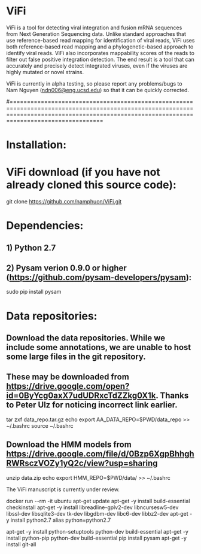 # ViFi

ViFi is a tool for detecting viral integration and fusion mRNA sequences from Next Generation Sequencing data.  Unlike standard approaches that use reference-based read mapping for identification of viral reads, ViFi uses both reference-based read mapping and a phylogenetic-based approach to identify viral reads.  ViFi also incorporates mappability scores of the reads to filter out false positive integration detection.  The end result is a tool that can accurately and precisely detect integrated viruses, even if the viruses are highly mutated or novel strains.

ViFi is currently in alpha testing, so please report any problems/bugs to Nam Nguyen (ndn006@eng.ucsd.edu) so that it can be quickly corrected.  

#=============================================================================================================================================================================================

# Installation:

# ViFi download (if you have not already cloned this source code):
git clone https://github.com/namphuon/ViFi.git

# Dependencies:
## 1) Python 2.7
## 2) Pysam verion 0.9.0 or higher (https://github.com/pysam-developers/pysam):
sudo pip install pysam


# Data repositories:
## Download the data repositories. While we include some annotations, we are unable to host some large files in the git repository.
## These may be downloaded from https://drive.google.com/open?id=0ByYcg0axX7udUDRxcTdZZkg0X1k. Thanks to Peter Ulz for noticing incorrect link earlier.
tar zxf data_repo.tar.gz
echo export AA_DATA_REPO=$PWD/data_repo >> ~/.bashrc
source ~/.bashrc

## Download the HMM models from https://drive.google.com/file/d/0Bzp6XgpBhhghRWRsczVOZy1yQ2c/view?usp=sharing
unzip data.zip
echo export HMM_REPO=$PWD/data/ >> ~/.bashrc

The ViFi manuscript is currently under review.


docker run --rm -it ubuntu
apt-get update
apt-get -y install build-essential checkinstall
apt-get -y install libreadline-gplv2-dev libncursesw5-dev libssl-dev libsqlite3-dev tk-dev libgdbm-dev libc6-dev libbz2-dev
apt-get -y install python2.7
alias python=python2.7

apt-get -y install python-setuptools python-dev build-essential 
apt-get -y install python-pip python-dev build-essential 
pip install pysam
apt-get -y install git-all

